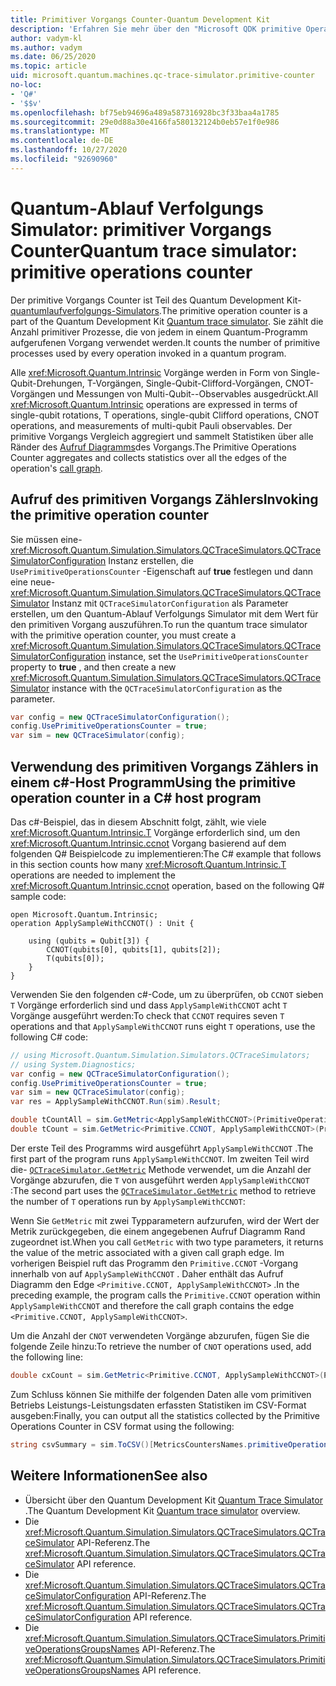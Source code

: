 ```yaml
---
title: Primitiver Vorgangs Counter-Quantum Development Kit
description: 'Erfahren Sie mehr über den "Microsoft QDK primitive Operation"-Vorgang, der mithilfe des Quantum-Ablauf Verfolgungs Simulators primitive Prozesse nachverfolgt, die von Vorgängen in einem Q# Programm'
author: vadym-kl
ms.author: vadym
ms.date: 06/25/2020
ms.topic: article
uid: microsoft.quantum.machines.qc-trace-simulator.primitive-counter
no-loc:
- 'Q#'
- '$$v'
ms.openlocfilehash: bf75eb94696a489a587316928bc3f33baa4a1785
ms.sourcegitcommit: 29e0d88a30e4166fa580132124b0eb57e1f0e986
ms.translationtype: MT
ms.contentlocale: de-DE
ms.lasthandoff: 10/27/2020
ms.locfileid: "92690960"
---
```

# <a name="quantum-trace-simulator-primitive-operations-counter"></a><span data-ttu-id="29333-103">Quantum-Ablauf Verfolgungs Simulator: primitiver Vorgangs Counter</span><span class="sxs-lookup"><span data-stu-id="29333-103">Quantum trace simulator: primitive operations counter</span></span>

<span data-ttu-id="29333-104">Der primitive Vorgangs Counter ist Teil des Quantum Development Kit- [quantumlaufverfolgungs-Simulators](xref:microsoft.quantum.machines.qc-trace-simulator.intro).</span><span class="sxs-lookup"><span data-stu-id="29333-104">The primitive operation counter is a part of the Quantum Development Kit [Quantum trace simulator](xref:microsoft.quantum.machines.qc-trace-simulator.intro).</span></span> <span data-ttu-id="29333-105">Sie zählt die Anzahl primitiver Prozesse, die von jedem in einem Quantum-Programm aufgerufenen Vorgang verwendet werden.</span><span class="sxs-lookup"><span data-stu-id="29333-105">It counts the number of primitive processes used by every operation invoked in a quantum program.</span></span> 

<span data-ttu-id="29333-106">Alle <xref:Microsoft.Quantum.Intrinsic> Vorgänge werden in Form von Single-Qubit-Drehungen, T-Vorgängen, Single-Qubit-Clifford-Vorgängen, CNOT-Vorgängen und Messungen von Multi-Qubit--Observables ausgedrückt.</span><span class="sxs-lookup"><span data-stu-id="29333-106">All <xref:Microsoft.Quantum.Intrinsic> operations are expressed in terms of single-qubit rotations, T operations, single-qubit Clifford operations, CNOT operations, and measurements of multi-qubit Pauli observables.</span></span> <span data-ttu-id="29333-107">Der primitive Vorgangs Vergleich aggregiert und sammelt Statistiken über alle Ränder des [Aufruf Diagramms](https://en.wikipedia.org/wiki/Call_graph)des Vorgangs.</span><span class="sxs-lookup"><span data-stu-id="29333-107">The Primitive Operations Counter aggregates and collects statistics over all the edges of the operation's [call graph](https://en.wikipedia.org/wiki/Call_graph).</span></span>

## <a name="invoking-the-primitive-operation-counter"></a><span data-ttu-id="29333-108">Aufruf des primitiven Vorgangs Zählers</span><span class="sxs-lookup"><span data-stu-id="29333-108">Invoking the primitive operation counter</span></span>

<span data-ttu-id="29333-109">Sie müssen eine- <xref:Microsoft.Quantum.Simulation.Simulators.QCTraceSimulators.QCTraceSimulatorConfiguration> Instanz erstellen, die `UsePrimitiveOperationsCounter` -Eigenschaft auf **true** festlegen und dann eine neue- <xref:Microsoft.Quantum.Simulation.Simulators.QCTraceSimulators.QCTraceSimulator> Instanz mit `QCTraceSimulatorConfiguration` als Parameter erstellen, um den Quantum-Ablauf Verfolgungs Simulator mit dem Wert für den primitiven Vorgang auszuführen.</span><span class="sxs-lookup"><span data-stu-id="29333-109">To run the quantum trace simulator with the primitive operation counter, you must create a <xref:Microsoft.Quantum.Simulation.Simulators.QCTraceSimulators.QCTraceSimulatorConfiguration> instance, set the `UsePrimitiveOperationsCounter` property to **true** , and then create a new <xref:Microsoft.Quantum.Simulation.Simulators.QCTraceSimulators.QCTraceSimulator> instance with the `QCTraceSimulatorConfiguration` as the parameter.</span></span>

```csharp
var config = new QCTraceSimulatorConfiguration();
config.UsePrimitiveOperationsCounter = true;
var sim = new QCTraceSimulator(config);
```

## <a name="using-the-primitive-operation-counter-in-a-c-host-program"></a><span data-ttu-id="29333-110">Verwendung des primitiven Vorgangs Zählers in einem c#-Host Programm</span><span class="sxs-lookup"><span data-stu-id="29333-110">Using the primitive operation counter in a C# host program</span></span>

<span data-ttu-id="29333-111">Das c#-Beispiel, das in diesem Abschnitt folgt, zählt, wie viele <xref:Microsoft.Quantum.Intrinsic.T> Vorgänge erforderlich sind, um den <xref:Microsoft.Quantum.Intrinsic.ccnot> Vorgang basierend auf dem folgenden Q# Beispielcode zu implementieren:</span><span class="sxs-lookup"><span data-stu-id="29333-111">The C# example that follows in this section counts how many <xref:Microsoft.Quantum.Intrinsic.T> operations are needed to implement the <xref:Microsoft.Quantum.Intrinsic.ccnot> operation, based on the following Q# sample code:</span></span>

```qsharp
open Microsoft.Quantum.Intrinsic;
operation ApplySampleWithCCNOT() : Unit {

    using (qubits = Qubit[3]) {
        CCNOT(qubits[0], qubits[1], qubits[2]);
        T(qubits[0]);
    }
}
```

<span data-ttu-id="29333-112">Verwenden Sie den folgenden c#-Code, um zu überprüfen, ob `CCNOT` sieben `T` Vorgänge erforderlich sind und dass `ApplySampleWithCCNOT` acht `T` Vorgänge ausgeführt werden:</span><span class="sxs-lookup"><span data-stu-id="29333-112">To check that `CCNOT` requires seven `T` operations and that `ApplySampleWithCCNOT` runs eight `T` operations, use the following C# code:</span></span>

```csharp 
// using Microsoft.Quantum.Simulation.Simulators.QCTraceSimulators;
// using System.Diagnostics;
var config = new QCTraceSimulatorConfiguration();
config.UsePrimitiveOperationsCounter = true;
var sim = new QCTraceSimulator(config);
var res = ApplySampleWithCCNOT.Run(sim).Result;

double tCountAll = sim.GetMetric<ApplySampleWithCCNOT>(PrimitiveOperationsGroupsNames.T);
double tCount = sim.GetMetric<Primitive.CCNOT, ApplySampleWithCCNOT>(PrimitiveOperationsGroupsNames.T);
```

<span data-ttu-id="29333-113">Der erste Teil des Programms wird ausgeführt `ApplySampleWithCCNOT` .</span><span class="sxs-lookup"><span data-stu-id="29333-113">The first part of the program runs `ApplySampleWithCCNOT`.</span></span> <span data-ttu-id="29333-114">Im zweiten Teil wird die- [`QCTraceSimulator.GetMetric`](https://docs.microsoft.com/dotnet/api/microsoft.quantum.simulation.simulators.qctracesimulators.qctracesimulator.getmetric) Methode verwendet, um die Anzahl der Vorgänge abzurufen, die `T` von ausgeführt werden `ApplySampleWithCCNOT` :</span><span class="sxs-lookup"><span data-stu-id="29333-114">The second part uses the [`QCTraceSimulator.GetMetric`](https://docs.microsoft.com/dotnet/api/microsoft.quantum.simulation.simulators.qctracesimulators.qctracesimulator.getmetric) method to retrieve the number of `T` operations run by `ApplySampleWithCCNOT`:</span></span> 

<span data-ttu-id="29333-115">Wenn Sie `GetMetric` mit zwei Typparametern aufzurufen, wird der Wert der Metrik zurückgegeben, die einem angegebenen Aufruf Diagramm Rand zugeordnet ist.</span><span class="sxs-lookup"><span data-stu-id="29333-115">When you call `GetMetric` with two type parameters, it returns the value of the metric associated with a given call graph edge.</span></span> <span data-ttu-id="29333-116">Im vorherigen Beispiel ruft das Programm den `Primitive.CCNOT` -Vorgang innerhalb von auf `ApplySampleWithCCNOT` . Daher enthält das Aufruf Diagramm den Edge `<Primitive.CCNOT, ApplySampleWithCCNOT>` .</span><span class="sxs-lookup"><span data-stu-id="29333-116">In the preceding example, the program calls the `Primitive.CCNOT` operation  within `ApplySampleWithCCNOT` and therefore the call graph contains the edge `<Primitive.CCNOT, ApplySampleWithCCNOT>`.</span></span> 

<span data-ttu-id="29333-117">Um die Anzahl der `CNOT` verwendeten Vorgänge abzurufen, fügen Sie die folgende Zeile hinzu:</span><span class="sxs-lookup"><span data-stu-id="29333-117">To retrieve the number of `CNOT` operations used, add the following line:</span></span>
```csharp
double cxCount = sim.GetMetric<Primitive.CCNOT, ApplySampleWithCCNOT>(PrimitiveOperationsGroupsNames.CX);
```

<span data-ttu-id="29333-118">Zum Schluss können Sie mithilfe der folgenden Daten alle vom primitiven Betriebs Leistungs-Leistungsdaten erfassten Statistiken im CSV-Format ausgeben:</span><span class="sxs-lookup"><span data-stu-id="29333-118">Finally, you can output all the statistics collected by the Primitive Operations Counter in CSV format using the following:</span></span>
```csharp
string csvSummary = sim.ToCSV()[MetricsCountersNames.primitiveOperationsCounter];
```

## <a name="see-also"></a><span data-ttu-id="29333-119">Weitere Informationen</span><span class="sxs-lookup"><span data-stu-id="29333-119">See also</span></span>

- <span data-ttu-id="29333-120">Übersicht über den Quantum Development Kit [Quantum Trace Simulator](xref:microsoft.quantum.machines.qc-trace-simulator.intro) .</span><span class="sxs-lookup"><span data-stu-id="29333-120">The Quantum Development Kit [Quantum trace simulator](xref:microsoft.quantum.machines.qc-trace-simulator.intro) overview.</span></span>
- <span data-ttu-id="29333-121">Die <xref:Microsoft.Quantum.Simulation.Simulators.QCTraceSimulators.QCTraceSimulator> API-Referenz.</span><span class="sxs-lookup"><span data-stu-id="29333-121">The <xref:Microsoft.Quantum.Simulation.Simulators.QCTraceSimulators.QCTraceSimulator> API reference.</span></span>
- <span data-ttu-id="29333-122">Die <xref:Microsoft.Quantum.Simulation.Simulators.QCTraceSimulators.QCTraceSimulatorConfiguration> API-Referenz.</span><span class="sxs-lookup"><span data-stu-id="29333-122">The <xref:Microsoft.Quantum.Simulation.Simulators.QCTraceSimulators.QCTraceSimulatorConfiguration> API reference.</span></span>
- <span data-ttu-id="29333-123">Die <xref:Microsoft.Quantum.Simulation.Simulators.QCTraceSimulators.PrimitiveOperationsGroupsNames> API-Referenz.</span><span class="sxs-lookup"><span data-stu-id="29333-123">The <xref:Microsoft.Quantum.Simulation.Simulators.QCTraceSimulators.PrimitiveOperationsGroupsNames> API reference.</span></span>